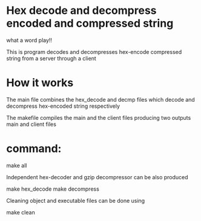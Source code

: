 # Hex decode and decompress encoded and compressed string
what a word play!!

This is program decodes and decompresses hex-encode compressed string from a server through a client

#  How it works

The main file combines the hex_decode and  decmp files which decode and decompress hex-encoded string respectively

The makefile  compiles the main and the client files producing two outputs main and 
client files

# command: 
make all

Independent hex-decoder and gzip decompressor can be also produced  

make hex_decode
make decompress

Cleaning object and executable files can be done using 

make clean 
